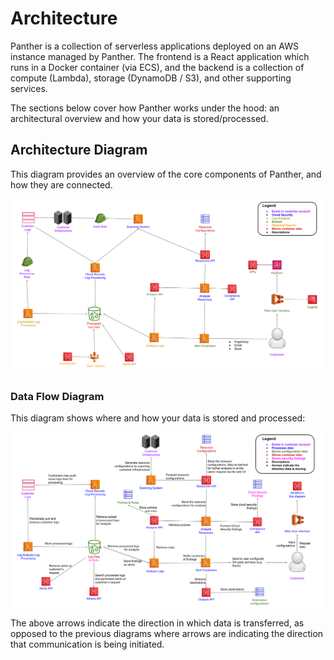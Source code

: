 # Architecture

Panther is a collection of serverless applications deployed on an AWS instance managed by Panther. The frontend is a React application which runs in a Docker container (via ECS), and the backend is a collection of compute (Lambda), storage (DynamoDB / S3), and other supporting services.

The sections below cover how Panther works under the hood: an architectural overview and how your data is stored/processed.

## Architecture Diagram

This diagram provides an overview of the core components of Panther, and how they are connected.

![High level architecture diagram](<../../.gitbook/assets/development-arch-diagram (8) (8) (9) (6) (1) (10).png>)

### Data Flow Diagram

This diagram shows where and how your data is stored and processed:

![Data flow diagram](<../../.gitbook/assets/development-data-flow-diagram (8) (8) (1) (1) (10).png>)

The above arrows indicate the direction in which data is transferred, as opposed to the previous diagrams where arrows are indicating the direction that communication is being initiated.
